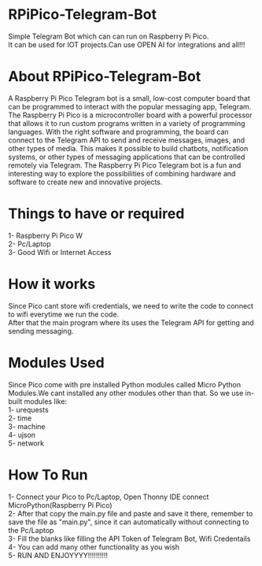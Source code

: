 # RPiPico-Telegram-Bot
Simple Telegram Bot which can can run on Raspberry Pi Pico.  
It can be used for IOT projects.Can use OPEN AI for integrations and all!!!

# About RPiPico-Telegram-Bot
A Raspberry Pi Pico Telegram bot is a small, low-cost computer board that can be programmed to interact with the popular messaging app, Telegram. The Raspberry Pi Pico is a microcontroller board with a powerful processor that allows it to run custom programs written in a variety of programming languages. With the right software and programming, the board can connect to the Telegram API to send and receive messages, images, and other types of media. This makes it possible to build chatbots, notification systems, or other types of messaging applications that can be controlled remotely via Telegram. The Raspberry Pi Pico Telegram bot is a fun and interesting way to explore the possibilities of combining hardware and software to create new and innovative projects.

# Things to have or required

1- Raspberry Pi Pico W   
2- Pc/Laptop  
3- Good Wifi or Internet Access  

# How it works

Since Pico cant store wifi credentials, we need to write the code to connect to wifi everytime we run the code.  
After that the main program where its uses the Telegram API for getting and sending messaging.

# Modules Used

Since Pico come with pre installed Python modules called Micro Python Modules.We cant installed any other modules other than that.
So we use in-built modules like:  
1- urequests  
2- time  
3- machine  
4- ujson  
5- network  

# How To Run

1- Connect your Pico to Pc/Laptop, Open Thonny IDE connect MicroPython(Raspberry Pi Pico)  
2- After that copy the main.py file and paste and save it there, remember to save the file as "main.py", since it can automatically without connecting to the Pc/Laptop  
3- Fill the blanks like filling the API Token of Telegram Bot, Wifi Credentails  
4- You can add many other functionality as you wish  
5- RUN AND ENJOYYYY!!!!!!!!!!  
